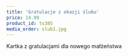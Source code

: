 ```yaml
---
title: 'Gratulacje z okazji ślubu'
price: 14.99
product_id: ts385
media_order: slub1.jpg
---
```


Kartka z gratulacjami dla nowego małżeństwa


